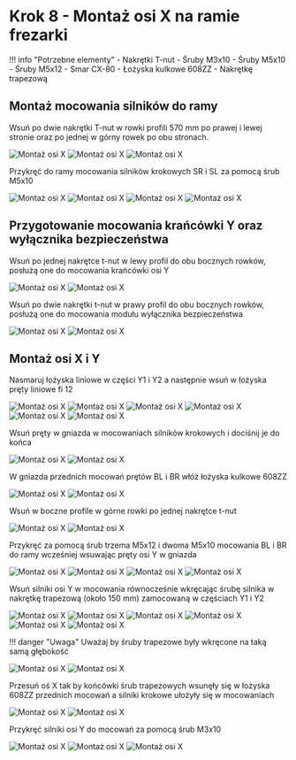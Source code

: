 # Krok 8 - Montaż osi X na ramie frezarki

!!! info "Potrzebne elementy"
    - Nakrętki T-nut
    - Śruby M3x10
    - Śruby M5x10
    - Śruby M5x12
    - Smar CX-80
    - Łożyska kulkowe 608ZZ
    - Nakrętkę trapezową

## Montaż mocowania silników do ramy
Wsuń po dwie nakrętki T-nut w rowki profili 570 mm po prawej i lewej stronie oraz po jednej w górny rowek po obu stronach.

![Montaż osi X](resources/step8.1.webp)
![Montaż osi X](resources/step8.2.webp)
![Montaż osi X](resources/step8.3.webp)

Przykręć do ramy mocowania silników krokowych SR i SL za pomocą śrub M5x10

![Montaż osi X](resources/step8.4.webp)
![Montaż osi X](resources/step8.5.webp)
![Montaż osi X](resources/step8.6.webp)
![Montaż osi X](resources/step8.7.webp)

## Przygotowanie mocowania krańcówki Y oraz wyłącznika bezpieczeństwa
Wsuń po jednej nakrętce t-nut w lewy profil do obu bocznych rowków, posłużą one do mocowania krańcówki osi Y

![Montaż osi X](resources/step8.8.webp)
![Montaż osi X](resources/step8.9.webp)

Wsuń po dwie nakrętki t-nut w prawy profil do obu bocznych rowków, posłużą one do mocowania modułu wyłącznika bezpieczeństwa

![Montaż osi X](resources/step8.10.webp)
![Montaż osi X](resources/step8.11.webp)

## Montaż osi X i Y
Nasmaruj łożyska liniowe w części Y1 i Y2 a następnie wsuń w łożyska pręty liniowe fi 12

![Montaż osi X](resources/step8.12.webp)
![Montaż osi X](resources/step8.13.webp)
![Montaż osi X](resources/step8.14.webp)
![Montaż osi X](resources/step8.15.webp)
![Montaż osi X](resources/step8.16.webp)
![Montaż osi X](resources/step8.17.webp)

Wsuń pręty w gniazda w mocowaniach silników krokowych i dociśnij je do końca

![Montaż osi X](resources/step8.18.webp)
![Montaż osi X](resources/step8.19.webp)

W gniazda przednich mocowań prętów BL i BR włóż łożyska kulkowe 608ZZ

![Montaż osi X](resources/step8.20.webp)
![Montaż osi X](resources/step8.21.webp)

Wsuń w boczne profile w górne rowki po jednej nakrętce t-nut

![Montaż osi X](resources/step8.22.webp)
![Montaż osi X](resources/step8.23.webp)

Przykręć za pomocą śrub trzema M5x12 i dwoma M5x10 mocowania BL i BR do ramy wcześniej wsuwając pręty osi Y w gniazda

![Montaż osi X](resources/step8.22.webp)
![Montaż osi X](resources/step8.23.webp)
![Montaż osi X](resources/step8.24.webp)
![Montaż osi X](resources/step8.25.webp)

Wsuń silniki osi Y w mocowania równocześnie wkręcając śrubę silnika w nakrętkę trapezową (około 150 mm) zamocowaną w częściach Y1 i Y2 

![Montaż osi X](resources/step8.26.webp)
![Montaż osi X](resources/step8.27.webp)
![Montaż osi X](resources/step8.28.webp)
![Montaż osi X](resources/step8.29.webp)
![Montaż osi X](resources/step8.30.webp)
![Montaż osi X](resources/step8.31.webp)

!!! danger "Uwaga"
    Uważaj by śruby trapezowe były wkręcone na taką samą głębokość

![Montaż osi X](resources/step8.32.webp)
![Montaż osi X](resources/step8.33.webp)

Przesuń oś X tak by końcówki śrub trapezowych wsunęły się w łożyska 608ZZ przednich mocowań a silniki krokowe ułożyły się w mocowaniach

![Montaż osi X](resources/step8.34.webp)
![Montaż osi X](resources/step8.35.webp)

Przykręć silniki osi Y do mocowań za pomocą śrub M3x10

![Montaż osi X](resources/step8.36.webp)
![Montaż osi X](resources/step8.37.webp)
![Montaż osi X](resources/step8.38.webp)
